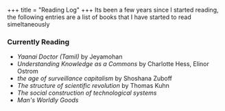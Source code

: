 +++
title = "Reading Log"
+++
Its been a few years since I started reading, the following entries are a list of books that I have started to read simeltaneously 

### Currently Reading

- _Yaanai Doctor (Tamil)_ by Jeyamohan
- _Understanding Knowledge as a Commons_ by Charlotte Hess, Elinor Ostrom
- _the age of surveillance capitalism_ by Shoshana Zuboff
- _The structure of scientific revolution_ by Thomas Kuhn
- _The social construction of technological systems_
- _Man's Worldly Goods_
